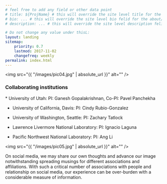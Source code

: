 ```yaml
---
# feel free to add any field or other data point
# title: ${ProjName} # this will override the site level title for the about/landing page
# bio: ... # this will override the site level bio felid for the about/landing page
# description: ... # this will override the site level description felid for the about/landing page

# Do not change any value under thisL:
layout: landing
sitemap:
    priority: 0.7
    lastmod: 2017-11-02
    changefreq: weekly
permalink: index.html
---
```



<span class="image left"><img src="{{ "/images/pic04.jpg" | absolute_url }}" alt="" /></span>


### Collaborating institutions
<div class="box">
  <p>
* University of Utah: PI: Ganesh Gopalakrishnan, Co-PI: Pavel Panchekha

* University of California, Davis: PI: Cindy Rubio-Gonzalez

* University of Washington, Seattle: PI: Zachary Tatlock

* Lawrence Livermore National Laboratory: PI: Ignacio Laguna

* Pacific Northwest National Laboratory: PI: Ang Li
  </p>
</div>



<span class="image left"><img src="{{ "/images/pic05.jpg" | absolute_url }}" alt="" /></span>

On social media, we may share our own thoughts and advance our image notwithstanding spreading musings for different associations and affiliations. With such a critical number of associations with people and relationship on social media, our experience can be over-burden with a considerable measure of information.
